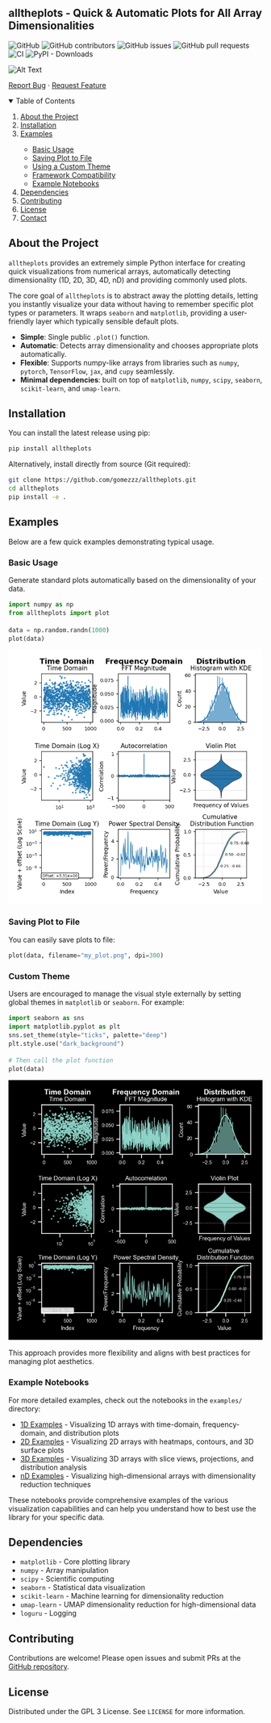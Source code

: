 ## alltheplots - Quick & Automatic Plots for All Array Dimensionalities

![GitHub](https://img.shields.io/github/license/gomezzz/alltheplots?style=flat-square)
![GitHub contributors](https://img.shields.io/github/contributors/gomezzz/alltheplots?style=flat-square)
![GitHub issues](https://img.shields.io/github/issues/gomezzz/alltheplots?style=flat-square)
![GitHub pull requests](https://img.shields.io/github/issues-pr/gomezzz/alltheplots?style=flat-square)
![CI](https://img.shields.io/github/actions/workflow/status/gomezzz/alltheplots/automated_tests.yml?label=Tests&style=flat-square)
![PyPI - Downloads](https://img.shields.io/pypi/dm/alltheplots?style=flat-square)

![Alt Text](resources/demo_full.gif)

<p align="left">
    <a href="https://github.com/gomezzz/alltheplots/issues">Report Bug</a>
    ·
    <a href="https://github.com/gomezzz/alltheplots/issues">Request Feature</a>
</p>

<!-- TABLE OF CONTENTS -->
<details open="open">
  <summary>Table of Contents</summary>
  <ol>
    <li><a href="#about-the-project">About the Project</a></li>
    <li><a href="#installation">Installation</a></li>
    <li><a href="#examples">Examples</a></li>
    <ul>
        <li><a href="#basic-usage">Basic Usage</a></li>
        <li><a href="#saving-plot-to-file">Saving Plot to File</a></li>
        <li><a href="#custom-theme">Using a Custom Theme</a></li>
        <li><a href="#framework-compatibility">Framework Compatibility</a></li>
        <li><a href="#example-notebooks">Example Notebooks</a></li>
    </ul>
    <li><a href="#dependencies">Dependencies</a></li>
    <li><a href="#contributing">Contributing</a></li>
    <li><a href="#license">License</a></li>
    <li><a href="#contact">Contact</a></li>
  </ol>
</details>

## About the Project

`alltheplots` provides an extremely simple Python interface for creating quick visualizations from numerical arrays, automatically detecting dimensionality (1D, 2D, 3D, 4D, nD) and providing commonly used plots. 

The core goal of `alltheplots` is to abstract away the plotting details, letting you instantly visualize your data without having to remember specific plot types or parameters. It wraps `seaborn` and `matplotlib`, providing a user-friendly layer which typically sensible default plots.

- **Simple**: Single public `.plot()` function.
- **Automatic**: Detects array dimensionality and chooses appropriate plots automatically.
- **Flexible**: Supports numpy-like arrays from libraries such as `numpy`, `pytorch`, `TensorFlow`, `jax`, and `cupy` seamlessly.
- **Minimal dependencies**: built on top of `matplotlib`, `numpy`, `scipy`, `seaborn`, `scikit-learn`, and `umap-learn`.

## Installation

You can install the latest release using pip:

```bash
pip install alltheplots
```

Alternatively, install directly from source (Git required):

```bash
git clone https://github.com/gomezzz/alltheplots.git
cd alltheplots
pip install -e .
```

## Examples

Below are a few quick examples demonstrating typical usage.

### Basic Usage

Generate standard plots automatically based on the dimensionality of your data.

```python
import numpy as np
from alltheplots import plot

data = np.random.randn(1000)
plot(data)
```

<img src="resources/ex1.png" width="600"/>

### Saving Plot to File

You can easily save plots to file:

```python
plot(data, filename="my_plot.png", dpi=300)
```

### Custom Theme

Users are encouraged to manage the visual style externally by setting global themes in `matplotlib` or `seaborn`. For example:

```python
import seaborn as sns
import matplotlib.pyplot as plt
sns.set_theme(style="ticks", palette="deep")
plt.style.use("dark_background")

# Then call the plot function
plot(data)
```

<img src="resources/ex2.png" width="600"/>

This approach provides more flexibility and aligns with best practices for managing plot aesthetics.

### Example Notebooks

For more detailed examples, check out the notebooks in the `examples/` directory:

- [1D Examples](https://github.com/gomezzz/alltheplots/blob/main/examples/1D_Examples.ipynb) - Visualizing 1D arrays with time-domain, frequency-domain, and distribution plots
- [2D Examples](https://github.com/gomezzz/alltheplots/blob/main/examples/2D_Examples.ipynb) - Visualizing 2D arrays with heatmaps, contours, and 3D surface plots
- [3D Examples](https://github.com/gomezzz/alltheplots/blob/main/examples/3D_Examples.ipynb) - Visualizing 3D arrays with slice views, projections, and distribution analysis
- [nD Examples](https://github.com/gomezzz/alltheplots/blob/main/examples/nD_Examples.ipynb) - Visualizing high-dimensional arrays with dimensionality reduction techniques

These notebooks provide comprehensive examples of the various visualization capabilities and can help you understand how to best use the library for your specific data.

## Dependencies

- `matplotlib` - Core plotting library
- `numpy` - Array manipulation
- `scipy` - Scientific computing
- `seaborn` - Statistical data visualization
- `scikit-learn` - Machine learning for dimensionality reduction
- `umap-learn` - UMAP dimensionality reduction for high-dimensional data
- `loguru` - Logging

## Contributing

Contributions are welcome! Please open issues and submit PRs at the [GitHub repository](https://github.com/gomezzz/alltheplots).

## License

Distributed under the GPL 3 License. See `LICENSE` for more information.
